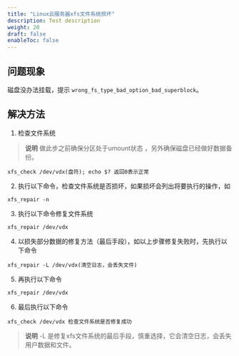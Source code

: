 ```yaml
---
title: "Linux云服务器xfs文件系统损坏"
description: Test description
weight: 20
draft: false
enableToc: false
---
```


## 问题现象

磁盘没办法挂载，提示 `wrong_fs_type_bad_option_bad_superblock`。

## 解决方法

1. 检查文件系统

>**说明**
>做此步之前确保分区处于umount状态 ，另外确保磁盘已经做好数据备份。

```
xfs_check /dev/vdx(盘符); echo $? 返回0表示正常
```

2. 执行以下命令，检查文件系统是否损坏，如果损坏会列出将要执行的操作，如

```
xfs_repair -n
```

3. 执行以下命令修复文件系统

```
xfs_repair /dev/vdx 
```

4. 以损失部分数据的修复方法（最后手段），如以上步骤修复失败时，先执行以下命令

```
xfs_repair -L /dev/vdx(清空日志，会丢失文件)
```

5. 再执行以下命令

```
xfs_repair /dev/vdx
```

6. 最后执行以下命令

```
xfs_check /dev/vdx 检查文件系统是否修复成功
```

>**说明**
>-L 是修复xfs文件系统的最后手段，慎重选择，它会清空日志，会丢失用户数据和文件。
